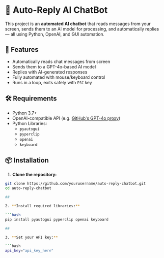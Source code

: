 # 🤖 Auto-Reply AI ChatBot

This project is an **automated AI chatbot** that reads messages from your screen, sends them to an AI model for processing, and automatically replies — all using Python, OpenAI, and GUI automation.

## 🚀 Features

- Automatically reads chat messages from screen
- Sends them to a GPT-4o-based AI model
- Replies with AI-generated responses
- Fully automated with mouse/keyboard control
- Runs in a loop, exits safely with `ESC` key

## 🛠️ Requirements

- Python 3.7+
- OpenAI-compatible API (e.g. [GitHub's GPT-4o proxy](https://models.github.ai))
- Python Libraries:
  - `pyautogui`
  - `pyperclip`
  - `openai`
  - `keyboard`

## 📦 Installation

1. **Clone the repository:**

```bash
git clone https://github.com/yourusername/auto-reply-chatbot.git
cd auto-reply-chatbot

##

2. **Install required libraries:**

```bash
pip install pyautogui pyperclip openai keyboard

##

3. **Set your API key:**

```bash
api_key="api_key_here"

